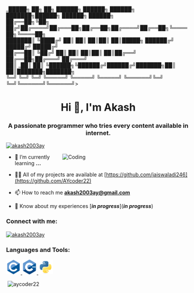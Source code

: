 <p <br />
_█████╗ ██╗   ██╗ ██████╗ ██████╗ ██████╗ ███████╗██████╗ ██████╗ ██████╗ <br />
██╔══██╗╚██╗ ██╔╝██╔════╝██╔═══██╗██╔══██╗██╔════╝██╔══██╗╚════██╗╚════██╗<br />
███████║ ╚████╔╝ ██║     ██║   ██║██║  ██║█████╗  ██████╔╝ █████╔╝ █████╔╝<br />
██╔══██║  ╚██╔╝  ██║     ██║   ██║██║  ██║██╔══╝  ██╔══██╗██╔═══╝ ██╔═══╝ <br />
██║ _██║   ██║   ╚██████╗╚██████╔╝██████╔╝███████╗██║  ██║███████╗███████╗<br />
╚═╝  ╚═╝   ╚═╝    ╚═════╝ ╚═════╝ ╚═════╝ ╚══════╝╚═╝  ╚═╝╚══════╝╚══════╝>
                                                                          
<h1 align="center">Hi 👋, I'm Akash</h1>
<h3 align="center">A passionate programmer who tries every content available in internet.</h3>

<p align="left"> <a href="https://twitter.com/akash2003ay" target="blank"><img src="https://img.shields.io/twitter/follow/akash2003ay?logo=twitter&style=for-the-badge" alt="akash2003ay" /></a> </p>

<img align="right" alt="Coding" width="350" src="https://cdn.dribbble.com/users/730703/screenshots/6581243/avento.gif">

- 🌱 I’m currently learning **...**

- 👨‍💻 All of my projects are available at [https://github.com/jaiswaladi246](https://github.com/AYcoder22)

- 📫 How to reach me **akash2003ay@gmail.com**


- 📄 Know about my experiences [___in progress___](___in progress___)

<h3 align="left">Connect with me:</h3>
<p align="left">
<a href="https://twitter.com/akash2003ay" target="blank"><img align="center" src="https://raw.githubusercontent.com/rahuldkjain/github-profile-readme-generator/master/src/images/icons/Social/twitter.svg" alt="akash2003ay" height="30" width="40" /></a>
</p>

<h3 align="left">Languages and Tools:</h3>
<p align="left"> <a href="https://www.cprogramming.com/" target="_blank" rel="noreferrer"> <img src="https://raw.githubusercontent.com/devicons/devicon/master/icons/c/c-original.svg" alt="c" width="40" height="40"/> </a> <a href="https://www.w3schools.com/cpp/" target="_blank" rel="noreferrer"> <img src="https://raw.githubusercontent.com/devicons/devicon/master/icons/cplusplus/cplusplus-original.svg" alt="cplusplus" width="40" height="40"/> </a> <a href="https://www.python.org" target="_blank" rel="noreferrer"> <img src="https://raw.githubusercontent.com/devicons/devicon/master/icons/python/python-original.svg" alt="python" width="40" height="40"/> </a> </p>

<p>&nbsp;<img align="center" src="https://github-readme-stats.vercel.app/api?username=aycoder22&show_icons=true&locale=en" alt="aycoder22" /></p>
